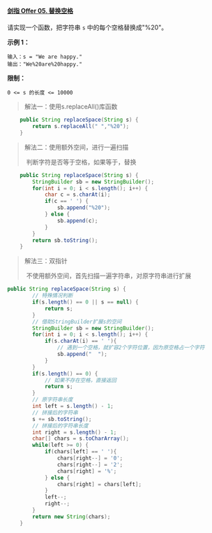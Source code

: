 #### [剑指 Offer 05. 替换空格](https://leetcode.cn/problems/ti-huan-kong-ge-lcof/)

请实现一个函数，把字符串 `s` 中的每个空格替换成"%20"。

**示例 1：**

```
输入：s = "We are happy."
输出："We%20are%20happy."
```

**限制：**

```
0 <= s 的长度 <= 10000
```



> 解法一：使用s.replaceAll()库函数

```java
	public String replaceSpace(String s) {
        return s.replaceAll(" ","%20"); 
    }
```

> 解法二：使用额外空间，进行一遍扫描
>
> ​	判断字符是否等于空格，如果等于，替换

```java
	public String replaceSpace(String s) {
        StringBuilder sb = new StringBuilder();
        for(int i = 0; i < s.length(); i++) {
            char c = s.charAt(i);
            if(c == ' ') {
                sb.append("%20");
            } else {
                sb.append(c);
            }
        }
        return sb.toString();
    }
```

> 解法三：双指针
>
> ​	不使用额外空间，首先扫描一遍字符串，对原字符串进行扩展

```java
public String replaceSpace(String s) {
        // 特殊情况判断
        if(s.length() == 0 || s == null) {
            return s;
        }
        // 借助StringBuilder扩展s的空间
        StringBuilder sb = new StringBuilder();
        for(int i = 0; i < s.length(); i++) {
            if(s.charAt(i) == ' '){
                // 遇到一个空格，就扩容2个字符位置，因为原空格占一个字符
                sb.append("  ");
            }
        }
        if(s.length() == 0) {
            // 如果不存在空格，直接返回
            return s;
        }
        // 原字符串长度
        int left = s.length() - 1;
        // 拼接后的字符串
        s += sb.toString();
        // 拼接后的字符串长度
        int right = s.length() - 1;
        char[] chars = s.toCharArray();
        while(left >= 0) {
            if(chars[left] == ' '){
                chars[right--] = '0';
                chars[right--] = '2';
                chars[right] = '%'; 
            } else {
                chars[right] = chars[left];
            }
            left--;
            right--;
        }
        return new String(chars);
    }
```



